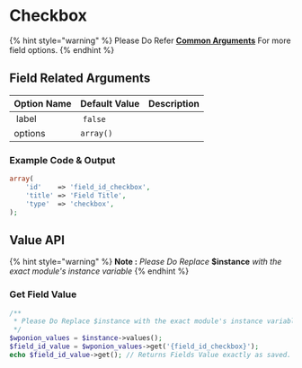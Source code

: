 # Checkbox

{% hint style="warning" %}
Please Do Refer [**Common Arguments**](https://wponion.gitbook.io/docs/fields) For more field options.
{% endhint %}

## Field Related Arguments <a id="field-related-arguments"></a>

| **Option Name** | **Default Value** | **Description** |
| :--- | :--- | :--- |
| ​ label | ​ `false` | ​ |
|  options | `array()` |  |

### Example Code & Output <a id="example-code-and-output"></a>

```php
array(
    'id'    => 'field_id_checkbox',
    'title' => 'Field Title',
    'type'  => 'checkbox',
);
```

## Value API

{% hint style="warning" %}
**Note :** _Please Do Replace_ **$instance** _with the exact module's instance variable_
{% endhint %}

### Get Field Value <a id="get-field-value"></a>

```php
/**
 * Please Do Replace $instance with the exact module's instance variable
 */
$wponion_values = $instance->values();
$field_id_value = $wponion_values->get('{field_id_checkbox}');
echo $field_id_value->get(); // Returns Fields Value exactly as saved.
```

